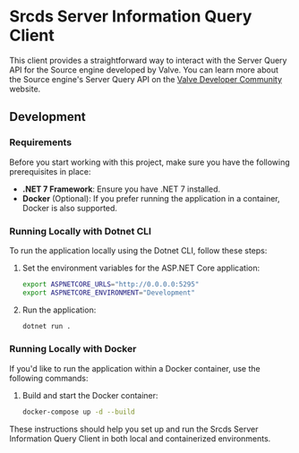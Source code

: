 # Srcds Server Information Query Client

This client provides a straightforward way to interact with the Server Query API for the Source engine developed by Valve. You can learn more about the Source engine's Server Query API on the [Valve Developer Community](https://developer.valvesoftware.com/wiki/Server_queries) website.

## Development

### Requirements

Before you start working with this project, make sure you have the following prerequisites in place:

- **.NET 7 Framework**: Ensure you have .NET 7 installed.
- **Docker** (Optional): If you prefer running the application in a container, Docker is also supported.

### Running Locally with Dotnet CLI

To run the application locally using the Dotnet CLI, follow these steps:

1. Set the environment variables for the ASP.NET Core application:

   ```sh
   export ASPNETCORE_URLS="http://0.0.0.0:5295"
   export ASPNETCORE_ENVIRONMENT="Development"
   ```

2. Run the application:
   ```sh
   dotnet run .
   ```

### Running Locally with Docker

If you'd like to run the application within a Docker container, use the following commands:

1. Build and start the Docker container:
   ```sh
   docker-compose up -d --build
   ```

These instructions should help you set up and run the Srcds Server Information Query Client in both local and containerized environments.
